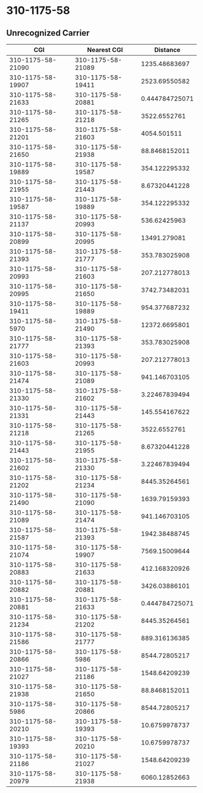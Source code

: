 # 310-1175-58
## Unrecognized Carrier


| CGI | Nearest CGI | Distance |
|-----|-------------|----------|
| 310-1175-58-21090 | 310-1175-58-21089 | 1235.48683697 |
| 310-1175-58-19907 | 310-1175-58-19411 | 2523.69550582 |
| 310-1175-58-21633 | 310-1175-58-20881 | 0.444784725071 |
| 310-1175-58-21265 | 310-1175-58-21218 | 3522.6552761 |
| 310-1175-58-21201 | 310-1175-58-21603 | 4054.501511 |
| 310-1175-58-21650 | 310-1175-58-21938 | 88.8468152011 |
| 310-1175-58-19889 | 310-1175-58-19587 | 354.122295332 |
| 310-1175-58-21955 | 310-1175-58-21443 | 8.67320441228 |
| 310-1175-58-19587 | 310-1175-58-19889 | 354.122295332 |
| 310-1175-58-21137 | 310-1175-58-20993 | 536.62425963 |
| 310-1175-58-20899 | 310-1175-58-20995 | 13491.279081 |
| 310-1175-58-21393 | 310-1175-58-21777 | 353.783025908 |
| 310-1175-58-20993 | 310-1175-58-21603 | 207.212778013 |
| 310-1175-58-20995 | 310-1175-58-21650 | 3742.73482031 |
| 310-1175-58-19411 | 310-1175-58-19889 | 954.377687232 |
| 310-1175-58-5970 | 310-1175-58-21490 | 12372.6695801 |
| 310-1175-58-21777 | 310-1175-58-21393 | 353.783025908 |
| 310-1175-58-21603 | 310-1175-58-20993 | 207.212778013 |
| 310-1175-58-21474 | 310-1175-58-21089 | 941.146703105 |
| 310-1175-58-21330 | 310-1175-58-21602 | 3.22467839494 |
| 310-1175-58-21331 | 310-1175-58-21443 | 145.554167622 |
| 310-1175-58-21218 | 310-1175-58-21265 | 3522.6552761 |
| 310-1175-58-21443 | 310-1175-58-21955 | 8.67320441228 |
| 310-1175-58-21602 | 310-1175-58-21330 | 3.22467839494 |
| 310-1175-58-21202 | 310-1175-58-21234 | 8445.35264561 |
| 310-1175-58-21490 | 310-1175-58-21090 | 1639.79159393 |
| 310-1175-58-21089 | 310-1175-58-21474 | 941.146703105 |
| 310-1175-58-21587 | 310-1175-58-21393 | 1942.38488745 |
| 310-1175-58-21074 | 310-1175-58-19907 | 7569.15009644 |
| 310-1175-58-20883 | 310-1175-58-21633 | 412.168320926 |
| 310-1175-58-20882 | 310-1175-58-20881 | 3426.03886101 |
| 310-1175-58-20881 | 310-1175-58-21633 | 0.444784725071 |
| 310-1175-58-21234 | 310-1175-58-21202 | 8445.35264561 |
| 310-1175-58-21586 | 310-1175-58-21777 | 889.316136385 |
| 310-1175-58-20866 | 310-1175-58-5986 | 8544.72805217 |
| 310-1175-58-21027 | 310-1175-58-21186 | 1548.64209239 |
| 310-1175-58-21938 | 310-1175-58-21650 | 88.8468152011 |
| 310-1175-58-5986 | 310-1175-58-20866 | 8544.72805217 |
| 310-1175-58-20210 | 310-1175-58-19393 | 10.6759978737 |
| 310-1175-58-19393 | 310-1175-58-20210 | 10.6759978737 |
| 310-1175-58-21186 | 310-1175-58-21027 | 1548.64209239 |
| 310-1175-58-20979 | 310-1175-58-21938 | 6060.12852663 |
